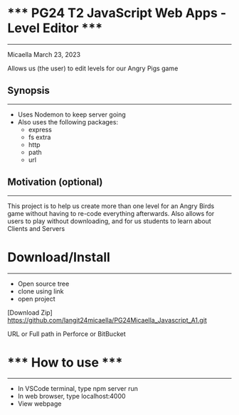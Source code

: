 # *** PG24 T2 JavaScript Web Apps - Level Editor ***
---------------------------------------
Micaella
March 23, 2023

<Description>
Allows us (the user) to edit levels for our Angry Pigs game


## Synopsis
---------------
- Uses Nodemon to keep server going
- Also uses the following packages:
    - express
    - fs extra
    - http
    - path
    - url


## Motivation (optional)
---------------
This project is to help us create more than one level for an Angry Birds game without having to re-code everything afterwards. Also allows for users to play without downloading, and for us students to learn about Clients and Servers



# Download/Install
---------------------------------------
- Open source tree
- clone using link
- open project


[Download Zip] https://github.com/langit24micaella/PG24Micaella_Javascript_A1.git

URL or Full path in Perforce or BitBucket



# *** How to use ***
---------------------------------------
- In VSCode terminal, type npm server run
- In web browser, type localhost:4000
- View webpage

